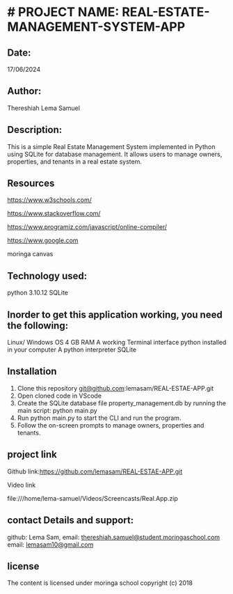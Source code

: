 # # PROJECT NAME: REAL-ESTATE-MANAGEMENT-SYSTEM-APP
## Date:
17/06/2024

## Author:
Thereshiah Lema Samuel

## Description:
This is a simple Real Estate  Management System implemented in Python using SQLite for database management. It allows users to manage owners, properties, and tenants in a real estate system.


## Resources
https://www.w3schools.com/

https://www.stackoverflow.com/

https://www.programiz.com/javascript/online-compiler/

https://www.google.com

moringa canvas

## Technology used:
python 3.10.12
SQLite


## Inorder to get this application working, you need the following:

Linux/ Windows OS
4 GB RAM
A working Terminal interface
python installed in your computer
A python interpreter
SQLite



## Installation
1. Clone this repository
     git@github.com:lemasam/REAL-ESTAE-APP.git
2. Open cloned code in VScode
3. Create the SQLite database file property_management.db by running the main script: python main.py
4. Run python main.py to start the CLI and run the program.
5. Follow the on-screen prompts to manage owners, properties and tenants.

## project link
Github link:https://github.com/lemasam/REAL-ESTAE-APP.git

Video link

file:///home/lema-samuel/Videos/Screencasts/Real.App.zip






## contact Details and support:
github: Lema Sam, 
email: thereshiah.samuel@student.moringaschool.com 
email: lemasam10@gmail.com



## license
The content is licensed under moringa school copyright (c) 2018

